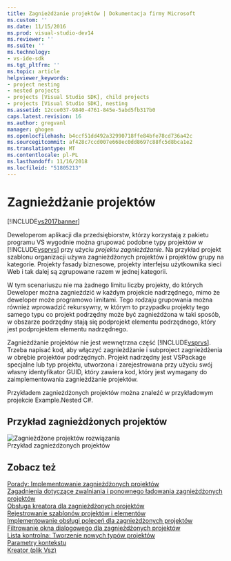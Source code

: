 ```yaml
---
title: Zagnieżdżanie projektów | Dokumentacja firmy Microsoft
ms.custom: ''
ms.date: 11/15/2016
ms.prod: visual-studio-dev14
ms.reviewer: ''
ms.suite: ''
ms.technology:
- vs-ide-sdk
ms.tgt_pltfrm: ''
ms.topic: article
helpviewer_keywords:
- project nesting
- nested projects
- projects [Visual Studio SDK], child projects
- projects [Visual Studio SDK], nesting
ms.assetid: 12cce037-9840-4761-845e-5abd5fb317b0
caps.latest.revision: 16
ms.author: gregvanl
manager: ghogen
ms.openlocfilehash: b4ccf51dd492a32990718ffe84bfe78cd736a42c
ms.sourcegitcommit: af428c7ccd007e668ec0dd8697c88fc5d8bca1e2
ms.translationtype: MT
ms.contentlocale: pl-PL
ms.lasthandoff: 11/16/2018
ms.locfileid: "51805213"
---
```

# <a name="nesting-projects"></a>Zagnieżdżanie projektów
[!INCLUDE[vs2017banner](../../includes/vs2017banner.md)]

Deweloperom aplikacji dla przedsiębiorstw, którzy korzystają z pakietu programu VS wygodnie można grupować podobne typy projektów w [!INCLUDE[vsprvs](../../includes/vsprvs-md.md)] przy użyciu *projektu zagnieżdżanie*. Na przykład projekt szablonu organizacji używa zagnieżdżonych projektów i projektów grupy na kategorie. Projekty fasady biznesowe, projekty interfejsu użytkownika sieci Web i tak dalej są zgrupowane razem w jednej kategorii.  
  
 W tym scenariuszu nie ma żadnego limitu liczby projekty, do których Deweloper można zagnieździć w każdym projekcie nadrzędnego, mimo że deweloper może programowo limitami. Tego rodzaju grupowania można również wprowadzić rekursywny, w którym to przypadku projekty tego samego typu co projekt podrzędny może być zagnieżdżona w taki sposób, w obszarze podrzędny stają się podprojekt elementu podrzędnego, który jest podprojektem elementu nadrzędnego.  
  
 Zagnieżdżanie projektów nie jest wewnętrzna część [!INCLUDE[vsprvs](../../includes/vsprvs-md.md)]. Trzeba napisać kod, aby włączyć zagnieżdżanie i subproject zagnieżdżenia w obrębie projektów podrzędnych. Projekt nadrzędny jest VSPackage specjalne lub typ projektu, utworzona i zarejestrowana przy użyciu swój własny identyfikator GUID, który zawiera kod, który jest wymagany do zaimplementowania zagnieżdżanie projektów.  
  
 Przykładem zagnieżdżonych projektów można znaleźć w przykładowym projekcie Example.Nested C#.  
  
## <a name="nested-projects-example"></a>Przykład zagnieżdżonych projektów  
 ![Zagnieżdżone projektów rozwiązania](../../extensibility/internals/media/vsnestedprojects.gif "vsNestedProjects")  
Przykład zagnieżdżonych projektów  
  
## <a name="see-also"></a>Zobacz też  
 [Porady: Implementowanie zagnieżdżonych projektów](../../extensibility/internals/how-to-implement-nested-projects.md)   
 [Zagadnienia dotyczące zwalniania i ponownego ładowania zagnieżdżonych projektów](../../extensibility/internals/considerations-for-unloading-and-reloading-nested-projects.md)   
 [Obsługa kreatora dla zagnieżdżonych projektów](../../extensibility/internals/wizard-support-for-nested-projects.md)   
 [Rejestrowanie szablonów projektów i elementów](../../extensibility/internals/registering-project-and-item-templates.md)   
 [Implementowanie obsługi poleceń dla zagnieżdżonych projektów](../../extensibility/internals/implementing-command-handling-for-nested-projects.md)   
 [Filtrowanie okna dialogowego dla zagnieżdżonych projektów](../../extensibility/internals/filtering-the-additem-dialog-box-for-nested-projects.md)   
 [Lista kontrolna: Tworzenie nowych typów projektów](../../extensibility/internals/checklist-creating-new-project-types.md)   
 [Parametry kontekstu](../../extensibility/internals/context-parameters.md)   
 [Kreator (plik Vsz)](../../extensibility/internals/wizard-dot-vsz-file.md)


